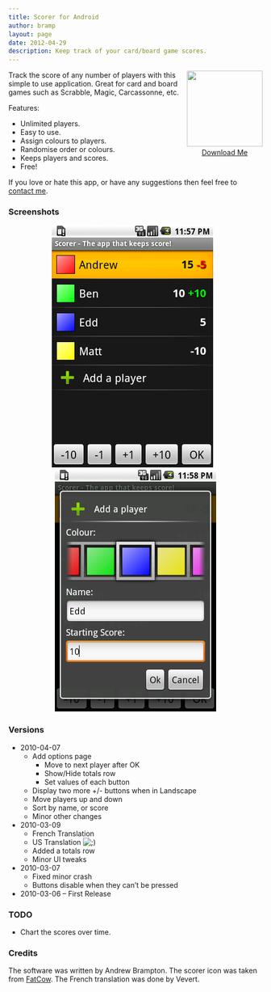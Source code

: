 ```yaml
---
title: Scorer for Android
author: bramp
layout: page
date: 2012-04-29
description: Keep track of your card/board game scores.
---
```

<div style="float: right; text-align:center">
  <a href="https://play.google.com/store/apps/details?id=net.bramp.scorer"><img src="https://chart.googleapis.com/chart?cht=qr&chs=150x150&chl=https://play.google.com/store/apps/details?id=net.bramp.scorer" width=150 height=150 /><br />Download Me</a>
</div>

Track the score of any number of players with this simple to use application. Great for card and board games such as Scrabble, Magic, Carcassonne, etc.

Features:

  * Unlimited players.
  * Easy to use.
  * Assign colours to players.
  * Randomise order or colours.
  * Keeps players and scores.
  * Free!

If you love or hate this app, or have any suggestions then feel free to [contact me][1].

### Screenshots

<div style="text-align:center">
  <img src="scorer_1.png" alt="" title="Scorer Screenshot" width="320" height="480" />
  &nbsp;&nbsp;
  <img src="scorer_2.png" alt="" title="Scorer Screenshot" width="320" height="480" />
</div>

### Versions

  * 2010-04-07 
      * Add options page 
          * Move to next player after OK
          * Show/Hide totals row
          * Set values of each button
      * Display two more +/- buttons when in Landscape
      * Move players up and down
      * Sort by name, or score
      * Minor other changes
  * 2010-03-09 
      * French Translation
      * US Translation <img src="http://bramp.net/blog/wp-includes/images/smilies/icon_wink.gif" alt=";)" class="wp-smiley" /> 
      * Added a totals row
      * Minor UI tweaks
  * 2010-03-07 
      * Fixed minor crash
      * Buttons disable when they can&#8217;t be pressed
  * 2010-03-06 &#8211; First Release

### TODO

  * Chart the scores over time.

### Credits

The software was written by Andrew Brampton. The scorer icon was taken from [FatCow][2]. The French translation was done by Vevert.


 [1]: mailto:scorer@bramp.net
 [2]: http://www.fatcow.com/free-icons/
